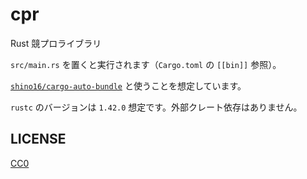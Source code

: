 # cpr

Rust 競プロライブラリ

`src/main.rs` を置くと実行されます（`Cargo.toml` の `[[bin]]` 参照）。

[`shino16/cargo-auto-bundle`](https://github.com/shino16/cargo-auto-bundle) と使うことを想定しています。

`rustc` のバージョンは `1.42.0` 想定です。外部クレート依存はありません。

## LICENSE

[CC0](https://creativecommons.org/share-your-work/public-domain/cc0)

